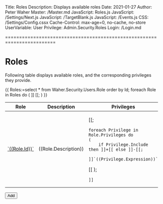 ﻿Title: Roles
Description: Displays available roles
Date: 2021-01-27
Author: Peter Waher
Master: /Master.md
JavaScript: Roles.js
JavaScript: /Settings/Next.js
JavaScript: /TargetBlank.js
JavaScript: /Events.js
CSS: /Settings/Config.cssx
Cache-Control: max-age=0, no-cache, no-store
UserVariable: User
Privilege: Admin.Security.Roles
Login: /Login.md

========================================================================

Roles
===================

Following table displays available roles, and the corresponding privileges they provide.

<table>
<thead>
<tr>
<th>Role</th>
<th>Description</th>
<th>Privileges</th>
<th>Actions</th>
</tr>
</thead>
<tbody>
{{
Roles:=select * from Waher.Security.Users.Role order by Id;
foreach Role in Roles do
(
	]]<tr><td><a target="_blank" href="Role.md?RoleId=((Role.Id))">`((Role.Id))`</a></td><td>

((Role.Description))

</td><td>

[[;

	foreach Privilege in Role.Privileges do
	(
		if Privilege.Include then ]]+[[ else ]]-[[;
		]]`((Privilege.Expression))`  
[[
	);

	]]

</td><td>
<button type="button" class="negButtonSm" onclick="DeleteRole('((Role.Id))')">Delete</button>
</td></tr>
[[;
)
}}
</tbody>
</table>

<button type="button" class="posButton" onclick="OpenPage('Role.md?Add=1')">Add</button>
